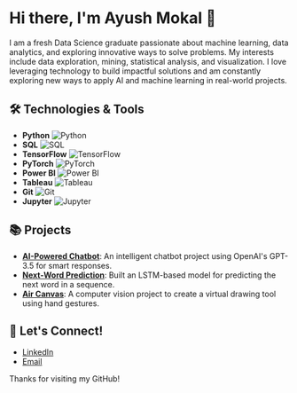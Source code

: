 # Hi there, I'm Ayush Mokal 👋

I am a fresh Data Science graduate passionate about machine learning, data analytics, and exploring innovative ways to solve problems. My interests include data exploration, mining, statistical analysis, and visualization. I love leveraging technology to build impactful solutions and am constantly exploring new ways to apply AI and machine learning in real-world projects.

## 🛠️ **Technologies & Tools**

- **Python**     ![Python](https://img.shields.io/badge/Python-3776AB?style=flat&logo=python&logoColor=white) 
- **SQL**        ![SQL](https://img.shields.io/badge/SQL-4479A1?style=flat&logo=mysql&logoColor=white) 
- **TensorFlow** ![TensorFlow](https://img.shields.io/badge/TensorFlow-FF6F00?style=flat&logo=tensorflow&logoColor=white) 
- **PyTorch**    ![PyTorch](https://img.shields.io/badge/PyTorch-EE4C2C?style=flat&logo=pytorch&logoColor=white) 
- **Power BI**   ![Power BI](https://img.shields.io/badge/Power%20BI-F2C811?style=flat&logo=powerbi&logoColor=white) 
- **Tableau**    ![Tableau](https://img.shields.io/badge/Tableau-E97627?style=flat&logo=tableau&logoColor=white) 
- **Git**        ![Git](https://img.shields.io/badge/Git-F05032?style=flat&logo=git&logoColor=white) 
- **Jupyter**    ![Jupyter](https://img.shields.io/badge/Jupyter-F37626?style=flat&logo=jupyter&logoColor=white) 


## 📚 Projects
- **[AI-Powered Chatbot](#)**: An intelligent chatbot project using OpenAI's GPT-3.5 for smart responses.
- **[Next-Word Prediction](#)**: Built an LSTM-based model for predicting the next word in a sequence.
- **[Air Canvas](#)**: A computer vision project to create a virtual drawing tool using hand gestures.

## 🚀 Let's Connect!
- [LinkedIn](https://www.linkedin.com/in/ayushmokal)
- [Email](mailto:ayushmokal50@gmail.com)

Thanks for visiting my GitHub!
